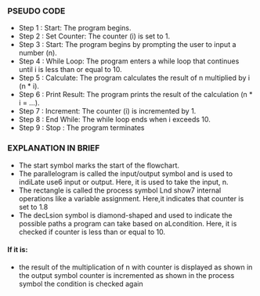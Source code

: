 ### PSEUDO CODE 
- Step 1 : Start: The program begins.
- Step 2 : Set Counter: The counter (i) is set to 1.
- Step 3 : Start: The program begins by prompting the user to input a number (n).
- Step 4 : While Loop: The program enters a while loop that continues until i is less than or equal to 10.
- Step 5 : Calculate: The program calculates the result of n multiplied by i (n * i).
- Step 6 : Print Result: The program prints the result of the calculation (n * i = …).
- Step 7 : Increment: The counter (i) is incremented by 1.
- Step 8 : End While: The while loop ends when i exceeds 10.
- Step 9 : Stop : The program terminates


### EXPLANATION IN BRIEF
- The start symbol marks the start of the flowchart. 
- The parallelogram is called the input/output symbol and is used to indiLate use6 input or output. Here, it is used to take the input, n. 
- The rectangle is called the process symbol Lnd show7 internal operations like a variable assignment. Here,it indicates that counter is set to 1.8
- The decLsion symbol is diamond-shaped and used to indicate the possible paths a program can take based on aLcondition. Here, it is checked if counter is less than or equal to 10. 

#### If it is:

- the result of the multiplication of n with counter is displayed as shown in the output symbol counter is incremented as shown in the process symbol the condition is checked again